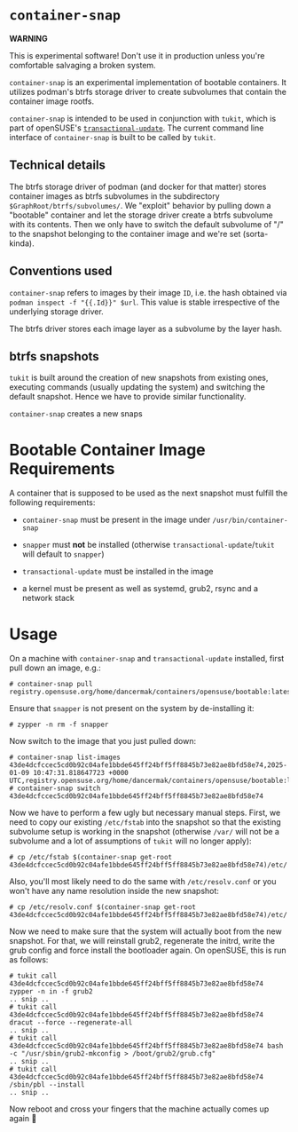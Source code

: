# `container-snap`

**WARNING**

This is experimental software! Don't use it in production unless you're
comfortable salvaging a broken system.


`container-snap` is an experimental implementation of bootable containers. It
utilizes podman's btrfs storage driver to create subvolumes that contain the
container image rootfs.

`container-snap` is intended to be used in conjunction with `tukit`, which is
part of openSUSE's
[`transactional-update`](https://github.com/openSUSE/transactional-update). The
current command line interface of `container-snap` is built to be called by
`tukit`.


## Technical details

The btrfs storage driver of podman (and docker for that matter) stores container
images as btrfs subvolumes in the subdirectory
`$GraphRoot/btrfs/subvolumes/`. We "exploit" behavior by pulling down a
"bootable" container and let the storage driver create a btrfs subvolume with
its contents. Then we only have to switch the default subvolume of "/" to the
snapshot belonging to the container image and we're set (sorta-kinda).


## Conventions used

`container-snap` refers to images by their image `ID`, i.e. the hash obtained
via `podman inspect -f "{{.Id}}" $url`. This value is stable irrespective of the
underlying storage driver.

The btrfs driver stores each image layer as a subvolume by the layer
hash.


## btrfs snapshots

`tukit` is built around the creation of new snapshots from existing ones,
executing commands (usually updating the system) and switching the default
snapshot. Hence we have to provide similar functionality.

`container-snap` creates a new snaps


# Bootable Container Image Requirements

A container that is supposed to be used as the next snapshot must fulfill the
following requirements:

- `container-snap` must be present in the image under `/usr/bin/container-snap`

- `snapper` must **not** be installed (otherwise `transactional-update`/`tukit`
  will default to `snapper`)

- `transactional-update` must be installed in the image

- a kernel must be present as well as systemd, grub2, rsync and a network stack


# Usage

On a machine with `container-snap` and `transactional-update` installed, first
pull down an image, e.g.:
```ShellSession
# container-snap pull registry.opensuse.org/home/dancermak/containers/opensuse/bootable:latest
```

Ensure that `snapper` is not present on the system by de-installing it:
```ShellSession
# zypper -n rm -f snapper
```

Now switch to the image that you just pulled down:

```ShellSession
# container-snap list-images
43de4dcfccec5cd0b92c04afe1bbde645ff24bff5ff8845b73e82ae8bfd58e74,2025-01-09 10:47:31.818647723 +0000 UTC,registry.opensuse.org/home/dancermak/containers/opensuse/bootable:latest
# container-snap switch 43de4dcfccec5cd0b92c04afe1bbde645ff24bff5ff8845b73e82ae8bfd58e74
````

Now we have to perform a few ugly but necessary manual steps. First, we need to
copy our existing `/etc/fstab` into the snapshot so that the existing subvolume
setup is working in the snapshot (otherwise `/var/` will not be a subvolume and
a lot of assumptions of `tukit` will no longer apply):

```ShellSession
# cp /etc/fstab $(container-snap get-root 43de4dcfccec5cd0b92c04afe1bbde645ff24bff5ff8845b73e82ae8bfd58e74)/etc/
```

Also, you'll most likely need to do the same with `/etc/resolv.conf` or you
won't have any name resolution inside the new snapshot:
```ShellSession
# cp /etc/resolv.conf $(container-snap get-root 43de4dcfccec5cd0b92c04afe1bbde645ff24bff5ff8845b73e82ae8bfd58e74)/etc/
```

Now we need to make sure that the system will actually boot from the new
snapshot. For that, we will reinstall grub2, regenerate the initrd, write the
grub config and force install the bootloader again. On openSUSE, this is run as
follows:

```ShellSession
# tukit call 43de4dcfccec5cd0b92c04afe1bbde645ff24bff5ff8845b73e82ae8bfd58e74 zypper -n in -f grub2
.. snip ..
# tukit call 43de4dcfccec5cd0b92c04afe1bbde645ff24bff5ff8845b73e82ae8bfd58e74 dracut --force --regenerate-all
.. snip ..
# tukit call 43de4dcfccec5cd0b92c04afe1bbde645ff24bff5ff8845b73e82ae8bfd58e74 bash -c "/usr/sbin/grub2-mkconfig > /boot/grub2/grub.cfg"
.. snip ..
# tukit call 43de4dcfccec5cd0b92c04afe1bbde645ff24bff5ff8845b73e82ae8bfd58e74 /sbin/pbl --install
.. snip ..
```

Now reboot and cross your fingers that the machine actually comes up again 🤞
